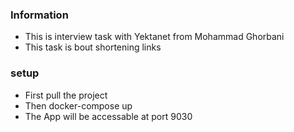 ### Information

- This is interview task with Yektanet from Mohammad Ghorbani
- This task is bout shortening links


### setup

- First pull the project
- Then docker-compose up
- The App will be accessable at port 9030